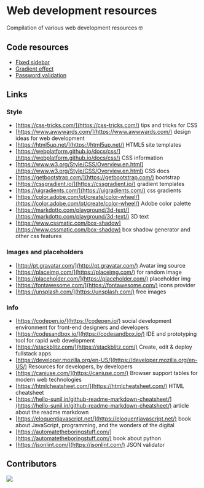 
# Web development resources

Compilation of various web development resources :nerd_face:

## Code resources

- [Fixed sidebar](https://github.com/JosePedroSilva/WebDev-Resources/tree/master/sideBar)
- [Gradient effect](https://github.com/JosePedroSilva/WebDev-Resources/tree/master/CSS_gradients)
- [Password validation](https://github.com/JosePedroSilva/WebDev-Resources/tree/master/validationPassword)


## Links
 
 ### Style
-  [https://css-tricks.com/](https://css-tricks.com/) tips and tricks for CSS
-  [https://www.awwwards.com/](https://www.awwwards.com/) design ideas for web development
-  [https://html5up.net/](https://html5up.net/) HTML5 site templates
-  [https://webplatform.github.io/docs/css/](https://webplatform.github.io/docs/css/) CSS information
-  [https://www.w3.org/Style/CSS/Overview.en.html](https://www.w3.org/Style/CSS/Overview.en.html) CSS docs
-  [https://getbootstrap.com/](https://getbootstrap.com/) bootstrap
-  [https://cssgradient.io/](https://cssgradient.io/) gradient templates
-  [https://uigradients.com/](https://uigradients.com/) css gradients
-  [https://color.adobe.com/pt/create/color-wheel/](https://color.adobe.com/pt/create/color-wheel/) Adobe color palette
-  [https://markdotto.com/playground/3d-text/](https://markdotto.com/playground/3d-text/) 3D text
-  [https://www.cssmatic.com/box-shadow](https://www.cssmatic.com/box-shadow) box shadow generator and other css features

### Images and placeholders
-  [http://pt.gravatar.com/](http://pt.gravatar.com/) Avatar img source
-  [https://placeimg.com/](https://placeimg.com/) for random image
-  [https://placeholder.com/](https://placeholder.com/) placeholder img
-  [https://fontawesome.com/](https://fontawesome.com/) icons provider
-  [https://unsplash.com/](https://unsplash.com/) free images

### Info
-  [https://codepen.io/](https://codepen.io/) social development environment for front-end designers and developers
-  [https://codesandbox.io/](https://codesandbox.io/) IDE and prototyping tool for rapid web development
-  [https://stackblitz.com/](https://stackblitz.com/) Create, edit & deploy fullstack apps
-  [https://developer.mozilla.org/en-US/](https://developer.mozilla.org/en-US/) Resources for developers, by developers
-  [https://caniuse.com/](https://caniuse.com/) Browser support tables for modern web technologies
-  [https://htmlcheatsheet.com/](https://htmlcheatsheet.com/) HTML cheatsheet
-  [https://hello-sunil.in/github-readme-markdown-cheatsheet/](https://hello-sunil.in/github-readme-markdown-cheatsheet/) article about the readme markdown
-  [https://eloquentjavascript.net/](https://eloquentjavascript.net/) book about JavaScript, programming, and the wonders of the digital
-  [https://automatetheboringstuff.com/](https://automatetheboringstuff.com/) book about python
-  [https://jsonlint.com/](https://jsonlint.com/) JSON validator

## Contributors
<a href="https://github.com/JosePedroSilva/WebDev-Resources/graphs/contributors">
  <img src="https://contributors-img.web.app/image?repo=JosePedroSilva/WebDev-Resources" />
</a>
 